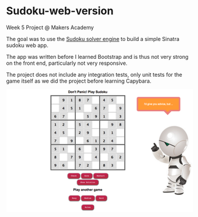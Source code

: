 Sudoku-web-version
==================

Week 5 Project @ Makers Academy

The goal was to use the [Sudoku solver engine](https://github.com/duboff/sudoku) to build a simple Sinatra sudoku web app.

The app was written before I learned Bootstrap and is thus not very strong on the front end, particularly not very responsive.

The project does not include any integration tests, only unit tests for the game itself as we did the project before learning Capybara.

![Screenshot](/sudoku-web-version.png "Sudoku Web Version")
